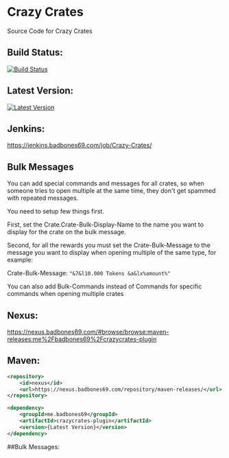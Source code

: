 # Crazy Crates
Source Code for Crazy Crates

## Build Status:

[![Build Status](https://jenkins.badbones69.com/job/Crazy-Crates/badge/icon)](https://jenkins.badbones69.com/job/Crazy-Crates/)

## Latest Version:

[![Latest Version](https://img.shields.io/badge/Latest%20Version-1.10-blue)](https://github.com/badbones69/Crazy-Crates/releases/latest)

## Jenkins:

https://jenkins.badbones69.com/job/Crazy-Crates/

## Bulk Messages

You can add special commands and messages for all crates, so when someone tries to open multiple at the same time, they
don't get spammed with repeated messages.

You need to setup few things first.

First, set the Crate.Crate-Bulk-Display-Name to the name you want to display for the crate on the bulk message.

Second, for all the rewards you must set the Crate-Bulk-Message to the message you want to display when opening multiple
of the same type, for example:

Crate-Bulk-Message: ```"&7&l10.000 Tokens &a&lx%amount%"```

You can also add Bulk-Commands instead of Commands for specific commands when opening multiple crates

## Nexus:

https://nexus.badbones69.com/#browse/browse:maven-releases:me%2Fbadbones69%2Fcrazycrates-plugin

## Maven:

```xml
<repository>
    <id>nexus</id>
    <url>https://nexus.badbones69.com/repository/maven-releases/</url>
</repository>

<dependency>
    <groupId>me.badbones69</groupId>
    <artifactId>crazycrates-plugin</artifactId>
    <version>{Latest Version}</version>
</dependency>
```

##Bulk Messages:



